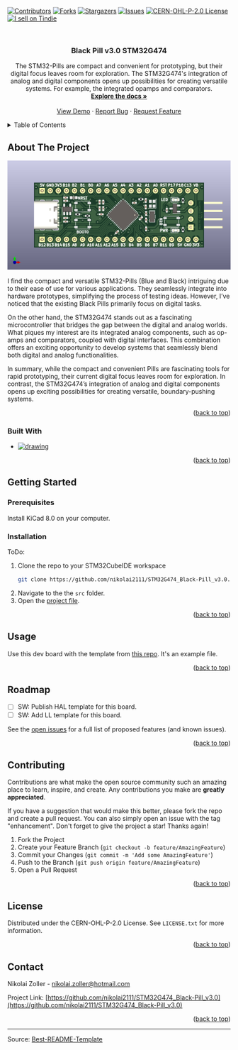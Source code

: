 <!-- Improved compatibility of back to top link: See: https://github.com/othneildrew/Best-README-Template/pull/73 -->
<a name="readme-top"></a>
<!--
*** Thanks for checking out the Best-README-Template. If you have a suggestion
*** that would make this better, please fork the repo and create a pull request
*** or simply open an issue with the tag "enhancement".
*** Don't forget to give the project a star!
*** Thanks again! Now go create something AMAZING! :D
-->



<!-- PROJECT SHIELDS -->
<!--
*** I'm using markdown "reference style" links for readability.
*** Reference links are enclosed in brackets [ ] instead of parentheses ( ).
*** See the bottom of this document for the declaration of the reference variables
*** for contributors-url, forks-url, etc. This is an optional, concise syntax you may use.
*** https://www.markdownguide.org/basic-syntax/#reference-style-links
-->
[![Contributors][contributors-shield]][contributors-url]
[![Forks][forks-shield]][forks-url]
[![Stargazers][stars-shield]][stars-url]
[![Issues][issues-shield]][issues-url]
[![CERN-OHL-P-2.0 License][license-shield]][license-url]
<a href="https://www.tindie.com/products/nikolai2111/black-pill-v30-stm32g474/"><img src="https://d2ss6ovg47m0r5.cloudfront.net/badges/tindie-smalls.png" alt="I sell on Tindie" width="110" height="30"></a>



<!-- PROJECT LOGO -->
<br />
<div align="center">
  <a href="https://github.com/nikolai2111/STM32G474_Black-Pill_v3.0"></a>

<h3 align="center">Black Pill v3.0 STM32G474</h3>

  <p align="center">
    The STM32-Pills are compact and convenient for prototyping, but their digital focus leaves room for exploration. The STM32G474's integration of analog and digital components opens up possibilities for creating versatile systems. For example, the integrated opamps and comparators. 
    <br />
    <a href="https://github.com/nikolai2111/STM32G474_Black-Pill_v3.0"><strong>Explore the docs »</strong></a>
    <br />
    <br />
    <a href="https://github.com/nikolai2111/STM32G474_Black-Pill_v3.0">View Demo</a>
    ·
    <a href="https://github.com/nikolai2111/STM32G474_Black-Pill_v3.0/issues/new?labels=bug&template=bug-report---.md">Report Bug</a>
    ·
    <a href="https://github.com/nikolai2111/STM32G474_Black-Pill_v3.0/issues/new?labels=enhancement&template=feature-request---.md">Request Feature</a>
  </p>
</div>



<!-- TABLE OF CONTENTS -->
<details>
  <summary>Table of Contents</summary>
  <ol>
    <li>
      <a href="#about-the-project">About The Project</a>
      <ul>
        <li><a href="#built-with">Built With</a></li>
      </ul>
    </li>
    <li>
      <a href="#getting-started">Getting Started</a>
      <ul>
        <li><a href="#prerequisites">Prerequisites</a></li>
        <li><a href="#installation">Installation</a></li>
      </ul>
    </li>
    <li><a href="#usage">Usage</a></li>
    <li><a href="#roadmap">Roadmap</a></li>
    <li><a href="#contributing">Contributing</a></li>
    <li><a href="#license">License</a></li>
    <li><a href="#contact">Contact</a></li>
  </ol>
</details>



<!-- ABOUT THE PROJECT -->
## About The Project

[![Product Name Screen Shot][product-screenshot]](https://www.tindie.com/products/nikolai2111/black-pill-v30-stm32g474/)

I find the compact and versatile STM32-Pills (Blue and Black) intriguing due to their ease of use for various applications. They seamlessly integrate into hardware prototypes, simplifying the process of testing ideas. However, I’ve noticed that the existing Black Pills primarily focus on digital tasks.

On the other hand, the STM32G474 stands out as a fascinating microcontroller that bridges the gap between the digital and analog worlds. What piques my interest are its integrated analog components, such as op-amps and comparators, coupled with digital interfaces. This combination offers an exciting opportunity to develop systems that seamlessly blend both digital and analog functionalities.

In summary, while the compact and convenient Pills are fascinating tools for rapid prototyping, their current digital focus leaves room for exploration. In contrast, the STM32G474’s integration of analog and digital components opens up exciting possibilities for creating versatile, boundary-pushing systems.

<p align="right">(<a href="#readme-top">back to top</a>)</p>



### Built With

* [<img src="https://upload.wikimedia.org/wikipedia/commons/5/59/KiCad-Logo.svg" alt="drawing" width="50"/>][Kicad-url]

<p align="right">(<a href="#readme-top">back to top</a>)</p>



<!-- GETTING STARTED -->
## Getting Started

### Prerequisites

Install KiCad 8.0 on your computer.

### Installation

ToDo:
1. Clone the repo to your STM32CubeIDE workspace
   ```sh
   git clone https://github.com/nikolai2111/STM32G474_Black-Pill_v3.0.git
   ```
2. Navigate to the the `src` folder.
3. Open the [project file](src/STM32G474_Black-Pill_v3.0.kicad_pro).

<p align="right">(<a href="#readme-top">back to top</a>)</p>



<!-- USAGE EXAMPLES -->
## Usage

Use this dev board with the template from [this repo](https://github.com/nikolai2111/STM32G474_Black-Pill_v3.0_Template). It's an example file.

<p align="right">(<a href="#readme-top">back to top</a>)</p>



<!-- ROADMAP -->
## Roadmap

- [ ] SW: Publish HAL template for this board.
- [ ] SW: Add LL template for this board.

See the [open issues](https://github.com/nikolai2111/STM32G474_Black-Pill_v3.0/issues) for a full list of proposed features (and known issues).

<p align="right">(<a href="#readme-top">back to top</a>)</p>



<!-- CONTRIBUTING -->
## Contributing

Contributions are what make the open source community such an amazing place to learn, inspire, and create. Any contributions you make are **greatly appreciated**.

If you have a suggestion that would make this better, please fork the repo and create a pull request. You can also simply open an issue with the tag "enhancement".
Don't forget to give the project a star! Thanks again!

1. Fork the Project
2. Create your Feature Branch (`git checkout -b feature/AmazingFeature`)
3. Commit your Changes (`git commit -m 'Add some AmazingFeature'`)
4. Push to the Branch (`git push origin feature/AmazingFeature`)
5. Open a Pull Request

<p align="right">(<a href="#readme-top">back to top</a>)</p>



<!-- LICENSE -->
## License

Distributed under the CERN-OHL-P-2.0 License. See `LICENSE.txt` for more information.

<p align="right">(<a href="#readme-top">back to top</a>)</p>



<!-- CONTACT -->
## Contact

Nikolai Zoller - nikolai.zoller@hotmail.com

Project Link: [https://github.com/nikolai2111/STM32G474_Black-Pill_v3.0](https://github.com/nikolai2111/STM32G474_Black-Pill_v3.0)

<p align="right">(<a href="#readme-top">back to top</a>)</p>


---
Source: [Best-README-Template](https://github.com/othneildrew/Best-README-Template)



<!-- MARKDOWN LINKS & IMAGES -->
<!-- https://www.markdownguide.org/basic-syntax/#reference-style-links -->
[contributors-shield]: https://img.shields.io/github/contributors/nikolai2111/STM32G474_Black-Pill_v3.0.svg?style=for-the-badge
[contributors-url]: https://github.com/nikolai2111/STM32G474_Black-Pill_v3.0/graphs/contributors
[forks-shield]: https://img.shields.io/github/forks/nikolai2111/STM32G474_Black-Pill_v3.0.svg?style=for-the-badge
[forks-url]: https://github.com/nikolai2111/STM32G474_Black-Pill_v3.0/network/members
[stars-shield]: https://img.shields.io/github/stars/nikolai2111/STM32G474_Black-Pill_v3.0.svg?style=for-the-badge
[stars-url]: https://github.com/nikolai2111/STM32G474_Black-Pill_v3.0/stargazers
[issues-shield]: https://img.shields.io/github/issues/nikolai2111/STM32G474_Black-Pill_v3.0.svg?style=for-the-badge
[issues-url]: https://github.com/nikolai2111/STM32G474_Black-Pill_v3.0/issues
[license-shield]: https://img.shields.io/github/license/nikolai2111/STM32G474_Black-Pill_v3.0.svg?style=for-the-badge
[license-url]: https://github.com/nikolai2111/STM32G474_Black-Pill_v3.0/blob/master/LICENSE.txt
[product-screenshot]: PCB-3D_Top_A.png
[Kicad-url]: https://www.kicad.org/